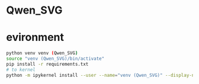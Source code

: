# Qwen_SVG


# evironment
```bash
python venv venv (Qwen_SVG)
source "venv (Qwen_SVG)/bin/activate"
pip install -r requirements.txt
# to kernel
python -m ipykernel install --user --name="venv (Qwen_SVG)" --display-name="venv (Qwen_SVG)"
```



